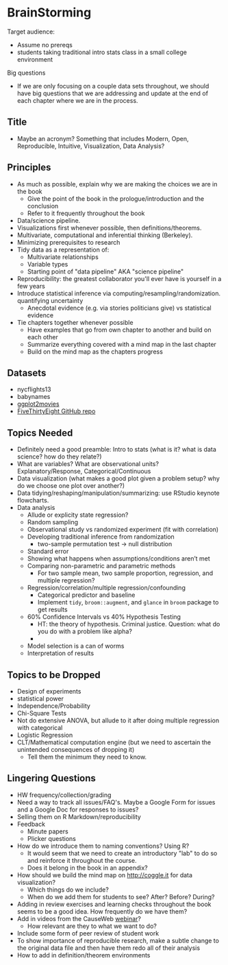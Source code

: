 # BrainStorming

Target audience:
* Assume no prereqs
* students taking traditional intro stats class in a small college environment 

Big questions
* If we are only focusing on a couple data sets throughout, we should have big questions that we are addressing and
  update at the end of each chapter where we are in the process.

## Title

* Maybe an acronym?  Something that includes Modern, Open, Reproducible, Intuitive, Visualization, Data Analysis?

## Principles

* As much as possible, explain why we are making the choices we are in the book
    + Give the point of the book in the prologue/introduction and the conclusion
    + Refer to it frequently throughout the book
* Data/science pipeline.
* Visualizations first whenever possible, then definitions/theorems.
* Multivariate, computational and inferential thinking (Berkeley).
* Minimizing prerequisites to research
* Tidy data as a representation of:
    + Multivariate relationships
    + Variable types
    + Starting point of "data pipeline" AKA "science pipeline" 
* Reproducibility: the greatest collaborator you'll ever have is yourself in a few years
* Introduce statistical inference via computing/resampling/randomization. quantifying uncertainty
    + Anecdotal evidence (e.g. via stories politicians give) vs statistical evidence
* Tie chapters together whenever possible
    + Have examples that go from own chapter to another and build on each other
    + Summarize everything covered with a mind map in the last chapter
    + Build on the mind map as the chapters progress


## Datasets

* nycflights13
* babynames
* [ggplot2movies](https://cran.r-project.org/web/packages/ggplot2movies/ggplot2movies.pdf)
* [FiveThirtyEight GitHub repo](https://github.com/fivethirtyeight/data)

## Topics Needed

* Definitely need a good preamble: Intro to stats (what is it?  what is data science? how do they relate?)
* What are variables? What are observational units? Explanatory/Response, Categorical/Continuous
* Data visualization (what makes a good plot given a problem setup?  why do we choose one plot over another?)
* Data tidying/reshaping/manipulation/summarizing: use RStudio keynote flowcharts.
* Data analysis
    + Allude or explicity state regression?
    + Random sampling
    + Observational study vs randomized experiment (fit with correlation)
    + Developing traditional inference from randomization
        + two-sample permutation test -> null distribution   
    + Standard error
    + Showing what happens when assumptions/conditions aren’t met
    + Comparing non-parametric and parametric methods
        - For two sample mean, two sample proportion, regression, and multiple regression?
    + Regression/correlation/multiple regression/confounding
        + Categorical predictor and baseline 
        + Implement `tidy`, `broom::augment`, and `glance` in `broom` package to get results
    + 60% Confidence Intervals vs 40% Hypothesis Testing
        + HT: the theory of hypothesis. Criminal justice. Question: what do you do with a problem like alpha?
        + 
    + Model selection is a can of worms 
    + Interpretation of results


## Topics to be Dropped

* Design of experiments
* statistical power
* Independence/Probability
* Chi-Square Tests
* Not do extensive ANOVA, but allude to it after doing multiple regression with categorical
* Logistic Regression
* CLT/Mathematical computation engine (but we need to ascertain the unintended consequences of dropping it)
    + Tell them the minimum they need to know.


## Lingering Questions

* HW frequency/collection/grading
* Need a way to track all issues/FAQ's.  Maybe a Google Form for issues and a Google Doc for responses to issues?
* Selling them on R Markdown/reproducibility
* Feedback
    + Minute papers
    + Plicker questions
* How do we introduce them to naming conventions? Using R?
    + It would seem that we need to create an introductory "lab" to do so and reinforce it throughout the course.  
    + Does it belong in the book in an appendix?
* How should we build the mind map on http://coggle.it for data visualization?
    + Which things do we include?
    + When do we add them for students to see?  After? Before? During?
* Adding in review exercises and learning checks throughout the book seems to be a good idea. 
   How frequently do we have them?
* Add in videos from the CauseWeb [webinar](https://www.causeweb.org/cause/webinar/teaching/2016-07)?
    + How relevant are they to what we want to do?
* Include some form of peer review of student work
* To show importance of reproducible research, make a subtle change to the original data file and then have them redo all of their analysis
* How to add in definition/theorem environments
